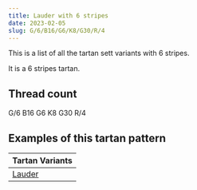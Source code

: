 ```yaml
---
title: Lauder with 6 stripes
date: 2023-02-05
slug: G/6/B16/G6/K8/G30/R/4
---
```

This is a list of all the tartan sett variants with 6 stripes.

It is a 6 stripes tartan.


## Thread count
G/6 B16 G6 K8 G30 R/4

## Examples of this tartan pattern

| Tartan Variants |
|---------------|
| [Lauder](/variants/g/6/b16/g6/k8/g30/r/4-b304080-g008000-k000000-rc00000)||
